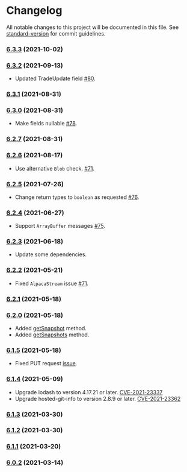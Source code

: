 # Changelog

All notable changes to this project will be documented in this file. See [standard-version](https://github.com/conventional-changelog/standard-version) for commit guidelines.

### [6.3.3](https://github.com/117/alpaca/compare/v6.3.2...v6.3.3) (2021-10-02)

### [6.3.2](https://github.com/117/alpaca/compare/v6.3.1...v6.3.2) (2021-09-13)

- Updated TradeUpdate field [#80](https://github.com/117/alpaca/pull/80).

### [6.3.1](https://github.com/117/alpaca/compare/v6.3.0...v6.3.1) (2021-08-31)

### [6.3.0](https://github.com/117/alpaca/compare/v6.2.7...v6.3.0) (2021-08-31)

- Make fields nullable [#78](https://github.com/117/alpaca/issues/78).

### [6.2.7](https://github.com/117/alpaca/compare/v6.2.6...v6.2.7) (2021-08-31)

### [6.2.6](https://github.com/117/alpaca/compare/v6.2.5...v6.2.6) (2021-08-17)

- Use alternative `Blob` check. [#71](https://github.com/117/alpaca/issues/71).

### [6.2.5](https://github.com/117/alpaca/compare/v6.2.1...v6.2.5) (2021-07-26)

- Change return types to `boolean` as requested [#76](https://github.com/117/alpaca/issues/76).

### [6.2.4](https://github.com/117/alpaca/compare/v6.2.3...v6.2.4) (2021-06-27)

- Support `ArrayBuffer` messages [#75](https://github.com/117/alpaca/pull/75).

### [6.2.3](https://github.com/117/alpaca/compare/v6.2.1...v6.2.3) (2021-06-18)

- Update some dependencies.

### [6.2.2](https://github.com/117/alpaca/compare/v6.2.1...v6.2.2) (2021-05-21)

- Fixed `AlpacaStream` issue [#71](https://github.com/117/alpaca/issues/71).

### [6.2.1](https://github.com/117/alpaca/compare/v6.2.0...v6.2.1) (2021-05-18)

### [6.2.0](https://github.com/117/alpaca/compare/v6.1.9...v6.2.0) (2021-05-18)

- Added
  [getSnapshot](https://alpaca.markets/docs/api-documentation/api-v2/market-data/alpaca-data-api-v2/historical/#snapshot---ticker)
  method.
- Added
  [getSnapshots](https://alpaca.markets/docs/api-documentation/api-v2/market-data/alpaca-data-api-v2/historical/#snapshot---multiple-tickers)
  method.

### [6.1.5](https://github.com/117/alpaca/compare/v6.1.6...v6.1.5) (2021-05-18)

- Fixed PUT request [issue](https://github.com/117/alpaca/issues/70).

### [6.1.4](https://github.com/117/alpaca/compare/v6.1.3...v6.1.4) (2021-05-09)

- Upgrade lodash to version 4.17.21 or later.
  [CVE-2021-23337](https://github.com/advisories/GHSA-35jh-r3h4-6jhm)
- Upgrade hosted-git-info to version 2.8.9 or later.
  [CVE-2021-23362](https://github.com/advisories/GHSA-43f8-2h32-f4cj)

### [6.1.3](https://github.com/117/alpaca/compare/v6.1.2...v6.1.3) (2021-03-30)

### [6.1.2](https://github.com/117/alpaca/compare/v6.1.1...v6.1.2) (2021-03-30)

### [6.1.1](https://github.com/117/alpaca/compare/v6.0.1...v6.1.1) (2021-03-20)

### [6.0.2](https://github.com/117/alpaca/compare/v6.0.1...v6.0.2) (2021-03-14)
